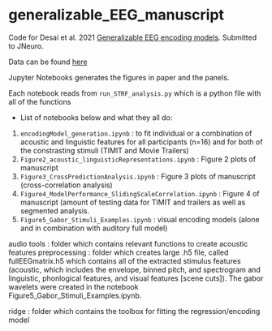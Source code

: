 # generalizable_EEG_manuscript
Code for Desai et al. 2021 [Generalizable EEG encoding models](https://www.biorxiv.org/content/biorxiv/early/2021/01/18/2021.01.15.426856.full.pdf). Submitted to JNeuro.

Data can be found [here](https://osf.io/p7qy8/?view_only=bd1ca019ba08411fac723d48097c231d)

Jupyter Notebooks generates the figures in paper and the panels. 

Each notebook reads from `run_STRF_analysis.py` which is a python file with all of the functions 

- List of notebooks below and what they all do:

1) `encodingModel_generation.ipynb` : to fit individual or a combination of acoustic and linguistic features for all participants (n=16) and for both of the constrasting stimuli (TIMIT and Movie Trailers)
2) `Figure2_acoustic_linguisticRepresentations.ipynb` : Figure 2 plots of manuscript
3) `Figure3_CrossPredictionAnalysis.ipynb` : Figure 3 plots of manuscript (cross-correlation analysis)
4) `Figure4_ModelPerformance_SlidingScaleCorrelation.ipynb` : Figure 4 of manuscript (amount of testing data for TIMIT and trailers as well as segmented analysis.
5) `Figure5_Gabor_Stimuli_Examples.ipynb` : visual encoding models (alone and in combination with auditory full model) 


audio tools : folder which contains relevant functions to create acoustic features 
preprocessing : folder which creates large .h5 file, called fullEEGmatrix.h5 which contains all of the extracted stimulus features (acoustic, which includes the envelope, binned pitch, and spectrogram and linguistic, phonlogical features, and visual features [scene cuts]). The gabor wavelets were created in the notebook Figure5_Gabor_Stimuli_Examples.ipynb. 

ridge : folder which contains the toolbox for fitting the regression/encoding model 
